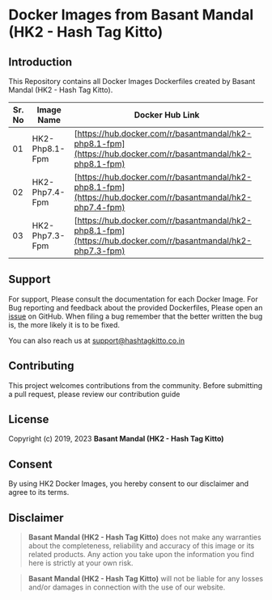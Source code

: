 # Docker Images from Basant Mandal (HK2 - Hash Tag Kitto)

## Introduction

This Repository contains all Docker Images Dockerfiles created by Basant Mandal (HK2 - Hash Tag Kitto).

| Sr. No | Image Name     | Docker Hub Link                                                                                              |
|--------|----------------|--------------------------------------------------------------------------------------------------------------|
| 01     | HK2-Php8.1-Fpm | [https://hub.docker.com/r/basantmandal/hk2-php8.1-fpm](https://hub.docker.com/r/basantmandal/hk2-php8.1-fpm) |
| 02     | HK2-Php7.4-Fpm | [https://hub.docker.com/r/basantmandal/hk2-php8.1-fpm](https://hub.docker.com/r/basantmandal/hk2-php7.4-fpm) |
| 03     | HK2-Php7.3-Fpm | [https://hub.docker.com/r/basantmandal/hk2-php8.1-fpm](https://hub.docker.com/r/basantmandal/hk2-php7.3-fpm) |

## Support

For support, Please consult the documentation for each Docker Image. For Bug reporting and feedback about the provided Dockerfiles, Please open an [issue](https://github.com/basantmandal/Docker_Images/issues) on GitHub. When filing a bug remember that the better written the bug is, the more likely it is to be fixed.

You can also reach us at <support@hashtagkitto.co.in>

## Contributing

This project welcomes contributions from the community. Before submitting a pull request, please review our contribution guide

## License

Copyright (c) 2019, 2023 **Basant Mandal (HK2 - Hash Tag Kitto)**

## Consent

By using HK2 Docker Images, you hereby consent to our disclaimer and agree to its terms.

## Disclaimer

> **Basant Mandal (HK2 - Hash Tag Kitto)** does not make any warranties about the completeness, reliability and accuracy of this image or its related products. Any action you take upon the information you find here is strictly at your own risk.

> **Basant Mandal (HK2 - Hash Tag Kitto)** will not be liable for any losses and/or damages in connection with the use of our website.
